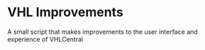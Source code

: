 # VHL Improvements
 A small script that makes improvements to the user interface and experience of VHLCentral
